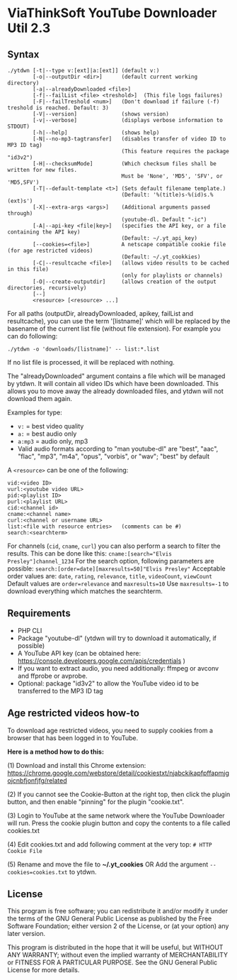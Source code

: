 
# ViaThinkSoft YouTube Downloader Util 2.3

## Syntax

    ./ytdwn [-t|--type v:[ext]|a:[ext]] (default v:)
            [-o|--outputDir <dir>]      (default current working directory)
            [-a|--alreadyDownloaded <file>]
            [-f|--failList <file> <treshold>]  (This file logs failures)
            [-F|--failTreshold <num>]   (Don't download if failure (-f) treshold is reached. Default: 3)
            [-V|--version]              (shows version)
            [-v|--verbose]              (displays verbose information to STDOUT)
            [-h|--help]                 (shows help)
            [-N|--no-mp3-tagtransfer]   (disables transfer of video ID to MP3 ID tag)
                                        (This feature requires the package "id3v2")
            [-H|--checksumMode]         (Which checksum files shall be written for new files.
                                        Must be 'None', 'MD5', 'SFV', or 'MD5,SFV')
            [-T|--default-template <t>] (Sets default filename template.)
                                        (Default: '%(title)s-%(id)s.%(ext)s')
            [-X|--extra-args <args>]    (Additional arguments passed through)
                                        (youtube-dl. Default "-ic")
            [-A|--api-key <file|key>]   (specifies the API key, or a file containing the API key)
                                        (Default: ~/.yt_api_key)
            [--cookies=<file>]          A netscape compatible cookie file (for age restricted videos)
                                        (Default: ~/.yt_cookkies)
            [-C|--resultcache <file>]   (allows video results to be cached in this file)
                                        (only for playlists or channels)
            [-O|--create-outputdir]     (allows creation of the output directories, recursively)
            [--]
            <resource> [<resource> ...]

For all paths (outputDir, alreadyDownloaded, apikey, failList and resultcache), you can use the
term '[listname]' which will be replaced by the basename of the current list file (without file extension).
For example you can do following:

    ./ytdwn -o 'downloads/[listname]' -- list:*.list

If no list file is processed, it will be replaced with nothing.

The "alreadyDownloaded" argument contains a file which will be managed by ytdwn.
It will contain all video IDs which have been downloaded. This allows you to
move away the already downloaded files, and ytdwn will not download them again.

Examples for type:
- `v:` = best video quality
- `a:` = best audio only
- `a:mp3` = audio only, mp3
- Valid audio formats according to "man youtube-dl" are
  "best", "aac", "flac", "mp3", "m4a", "opus", "vorbis", or "wav"; "best" by default

A `<resource>` can be one of the following:

    vid:<video ID>
    vurl:<youtube video URL>
    pid:<playlist ID>
    purl:<playlist URL>
    cid:<channel id>
    cname:<channel name>
    curl:<channel or username URL>
    list:<file with resource entries>   (comments can be #)
    search:<searchterm>

For channels (`cid`, `cname`, `curl`) you can also perform a search to filter the results.
This can be done like this: `cname:[search="Elvis Presley"]channel_1234`
For the search option, following parameters are possible: `search:[order=date][maxresults=50]"Elvis Presley"`
Acceptable order values are: `date`, `rating`, `relevance`, `title`, `videoCount`, `viewCount`
Default values are `order=relevance` and `maxresults=10`
Use `maxresults=-1` to download everything which matches the searchterm.

## Requirements
- PHP CLI
- Package "youtube-dl" (ytdwn will try to download it automatically, if possible)
- A YouTube API key (can be obtained here: https://console.developers.google.com/apis/credentials )
- If you want to extract audio, you need additionally: ffmpeg or avconv and ffprobe or avprobe.
- Optional: package "id3v2" to allow the YouTube video id to be transferred to the MP3 ID tag

## Age restricted videos how-to

To download age restricted videos, you need to supply cookies from a browser that has been logged in to YouTube.

**Here is a method how to do this:**

(1) Download and install this Chrome extension:
https://chrome.google.com/webstore/detail/cookiestxt/njabckikapfpffapmjgojcnbfjonfjfg/related

(2) If you cannot see the Cookie-Button at the right top, then click the plugin button, and then enable "pinning" for the plugin "cookie.txt".

(3) Login to YouTube at the same network where the YouTube Downloader will run.
Press the cookie plugin button and copy the contents to a file called cookies.txt

(4) Edit cookies.txt and add following comment at the very top: `# HTTP Cookie File`

(5) Rename and move the file to **~/.yt_cookies**
OR
Add the argument `--cookies=cookies.txt` to ytdwn.

## License

This program is free software; you can redistribute it and/or modify it under the terms of the GNU General Public License as published by  the Free Software Foundation; either version 2 of the License, or (at your option) any later version.
 
This program is distributed in the hope that it will be useful, but WITHOUT ANY WARRANTY; without even the implied warranty of MERCHANTABILITY or FITNESS FOR A PARTICULAR PURPOSE.  See the GNU General Public License for more details.
